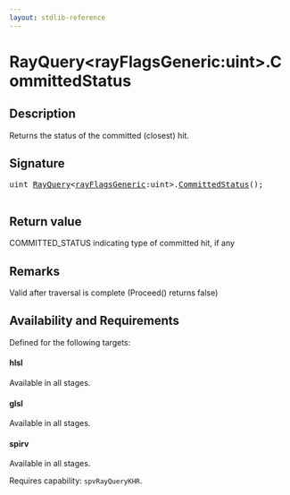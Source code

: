 ```yaml
---
layout: stdlib-reference
---
```


# RayQuery\<rayFlagsGeneric:uint\>\.CommittedStatus

## Description

Returns the status of the committed (closest) hit.



## Signature 

<pre>
<span class="code_keyword">uint</span> <a href="index.html" class="code_type">RayQuery</a>&lt;<a href="index.html#decl-rayFlagsGeneric" class="code_var">rayFlagsGeneric</a>:<span class="code_keyword">uint</span>&gt;.<a href="committedstatus-09.html">CommittedStatus</a>();

</pre>

## Return value
COMMITTED_STATUS indicating type of committed hit, if any

## Remarks
Valid after traversal is complete (Proceed() returns false)


## Availability and Requirements

Defined for the following targets:

#### hlsl
Available in all stages.

#### glsl
Available in all stages.

#### spirv
Available in all stages.

Requires capability: `spvRayQueryKHR`.


